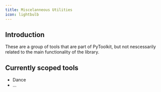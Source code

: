 ```yaml
---
title: Miscelanneous Utilities
icon: lightbulb
---
```


## Introduction

These are a group of tools that are part of PyToolkit, but not nescessarily related to the main functionality of the library. 

## Currently scoped tools

- Dance
- ...